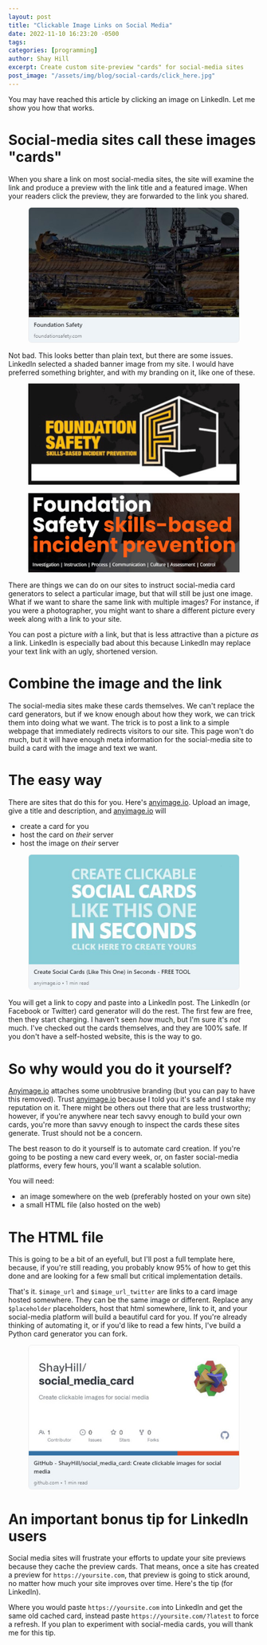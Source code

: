 ```yaml
---
layout: post
title: "Clickable Image Links on Social Media"
date: 2022-11-10 16:23:20 -0500
tags:
categories: [programming]
author: Shay Hill
excerpt: Create custom site-preview "cards" for social-media sites
post_image: "/assets/img/blog/social-cards/click_here.jpg"
---
```


You may have reached this article by clicking an image on LinkedIn. Let me show you how that works.

# Social-media sites call these images "cards"

When you share a link on most social-media sites, the site will examine the link and produce a preview with the link title and a featured image. When your readers click the preview, they are forwarded to the link you shared.

<a href="http://www.foundationsafety.com"><figure><img src='/assets/img/blog/social-cards/foundationsafety_card.jpg' alt='Foundation Safety preview card on LinkedIn'></figure></a>

Not bad. This looks better than plain text, but there are some issues. LinkedIn selected a shaded banner image from my site. I would have preferred something brighter, and with my branding on it, like one of these.

<a href="http://www.foundationsafety.com"><figure><img src='/assets/img/blog/social-cards/foundationsafety_card_alt2.jpg' alt='Foundation Safety branded image'></figure></a>

<a href="http://www.foundationsafety.com"><figure><img src='/assets/img/blog/social-cards/foundationsafety_card_alt1.jpg' alt='Foundation Safety branded image'></figure></a>

There are things we can do on our sites to instruct social-media card generators to select a particular image, but that will still be just one image. What if we want to share the same link with multiple images? For instance, if you were a photographer, you might want to share a different picture every week along with a link to your site.

You can post a picture *with* a link, but that is less attractive than a picture *as* a link. LinkedIn is especially bad about this because LinkedIn may replace your text link with an ugly, shortened version.

# Combine the image and the link

The social-media sites make these cards themselves. We can't replace the card generators, but if we know enough about how they work, we can trick them into doing what we want. The trick is to post a link to a simple webpage that immediately redirects visitors to our site. This page won't do much, but it will have enough meta information for the social-media site to build a card with the image and text we want.

# The easy way

There are sites that do this for you. Here's [anyimage.io](https://anyimage.io/). Upload an image, give a title and description, and [anyimage.io](https://anyimage.io/) will

* create a card for you
* host the card on *their* server
* host the image on *their* server

<a href="http://www.anyimage.io"><figure><img src='/assets/img/blog/social-cards/anyimage.jpg' alt='anyimage.io branded image'></figure></a>

You will get a link to copy and paste into a LinkedIn post. The LinkedIn (or Facebook or Twitter) card generator will do the rest. The first few are free, then they start charging. I haven't seen *how* much, but I'm sure it's *not* much. I've checked out the cards themselves, and they are 100% safe. If you don't have a self-hosted website, this is the way to go.

# So why would you do it yourself?

[Anyimage.io](https://anyimage.io/) attaches some unobtrusive branding (but you can pay to have this removed). Trust [anyimage.io](https://anyimage.io/) because I told you it's safe and I stake my reputation on it. There might be others out there that are less trustworthy; however, if you're anywhere near tech savvy enough to build your own cards, you're more than savvy enough to inspect the cards these sites generate. Trust should not be a concern.

The best reason to do it yourself is to automate card creation. If you're going to be posting a new card every week, or, on faster social-media platforms, every few hours, you'll want a scalable solution.

You will need:
   
* an image somewhere on the web (preferably hosted on your own site)
* a small HTML file (also hosted on the web)

# The HTML file

This is going to be a bit of an eyefull, but I'll post a full template here, because, if you're still reading, you probably know 95% of how to get this done and are looking for a few small but critical implementation details.

<script src="https://gist.github.com/ShayHill/3b6a9bfd82b62c9dacab88da7e3a6293.js"></script>

That's it. `$image_url` and `$image_url_twitter` are links to a card image hosted somewhere. They can be the same image or different. Replace any `$placeholder` placeholders, host that html somewhere, link to it, and your social-media platform will build a beautiful card for you. If you're already thinking of automating it, or if you'd like to read a few hints, I've build a Python card generator you can fork.

<a href="https://github.com/ShayHill/social_media_card"><figure><img src='/assets/img/blog/social-cards/github.jpg' alt='/Github preview card on LinkedIn'></figure></a>

# An important bonus tip for LinkedIn users

Social media sites will frustrate your efforts to update your site previews because they cache the preview cards. That means, once a site has created a preview for `https://yoursite.com`, that preview is going to stick around, no matter how much your site improves over time. Here's the tip (for LinkedIn).

Where you would paste `https://yoursite.com` into LinkedIn and get the same old cached card, instead paste `https://yoursite.com/?latest` to force a refresh. If you plan to experiment with social-media cards, you will thank me for this tip.
